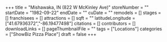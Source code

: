 +++
title = "Mishawaka, IN (822 W McKinley Ave)"
storeNumber = ""
startDate = "1982-09-22"
endDate = ""
cuDate = ""
remodels = []
stages = []
franchisees = []
attractions = []
sqft = ""
latitudeLongitude = ["41.67936372","-86.19477498"]
citations = []
contributors = []
downloadLinks = []
pageThumbnailFile = ""
tags = ["Locations"]
categories = ["ShowBiz Pizza Place"]
draft = false
+++
